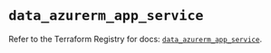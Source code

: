 # `data_azurerm_app_service`

Refer to the Terraform Registry for docs: [`data_azurerm_app_service`](https://registry.terraform.io/providers/hashicorp/azurerm/4.42.0/docs/data-sources/app_service).

